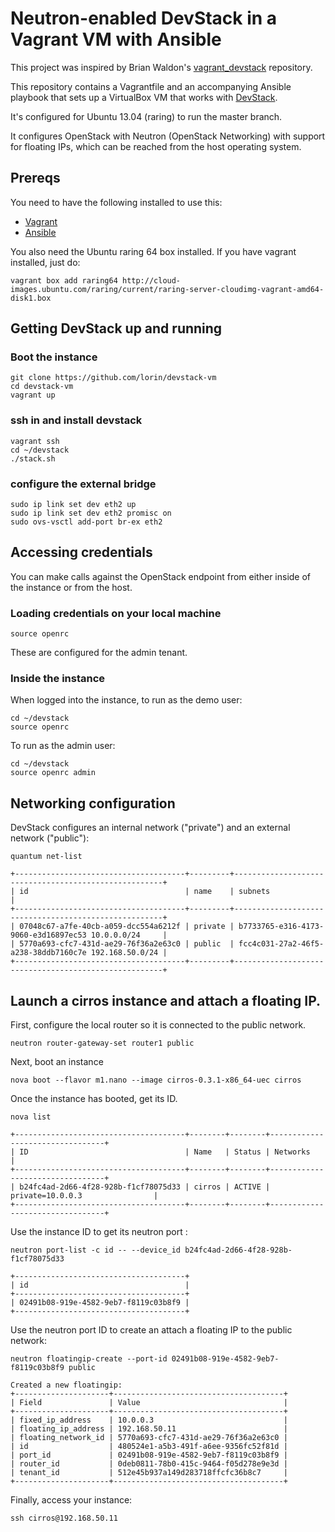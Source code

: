# Neutron-enabled DevStack in a Vagrant VM with Ansible

This project was inspired by Brian Waldon's [vagrant_devstack][1] repository.

This repository contains a Vagrantfile and an accompanying Ansible playbook
that sets up a VirtualBox VM that works with [DevStack][4].

It's configured
for Ubuntu 13.04 (raring) to run the master branch.

It configures OpenStack with Neutron (OpenStack Networking) with support
for floating IPs, which can be reached from the host operating system.

## Prereqs

You need to have the following installed to use this:

 * [Vagrant][2]
 * [Ansible][3]


[1]: https://github.com/bcwaldon/vagrant_devstack
[2]: http://vagrantup.com
[3]: http://ansibleworks.com
[4]: http://devstack.org

You also need the Ubuntu raring 64 box installed. If you have vagrant
installed, just do:

    vagrant box add raring64 http://cloud-images.ubuntu.com/raring/current/raring-server-cloudimg-vagrant-amd64-disk1.box

## Getting DevStack up and running

### Boot the instance

    git clone https://github.com/lorin/devstack-vm
    cd devstack-vm
    vagrant up

### ssh in and install devstack

    vagrant ssh
    cd ~/devstack
    ./stack.sh

### configure the external bridge

    sudo ip link set dev eth2 up
    sudo ip link set dev eth2 promisc on
    sudo ovs-vsctl add-port br-ex eth2

## Accessing credentials

You can make calls against the OpenStack endpoint from either inside of the
instance or from the host.


### Loading credentials on your local machine

    source openrc

These are configured for the admin tenant.

### Inside the instance

When logged into the instance, to run as the demo user:

    cd ~/devstack
    source openrc

To run as the admin user:

    cd ~/devstack
    source openrc admin


## Networking configuration

DevStack configures an internal network ("private") and an external network ("public"):


    quantum net-list

    +--------------------------------------+---------+------------------------------------------------------+
    | id                                   | name    | subnets                                              |
    +--------------------------------------+---------+------------------------------------------------------+
    | 07048c67-a7fe-40cb-a059-dcc554a6212f | private | b7733765-e316-4173-9060-e3d16897ec53 10.0.0.0/24     |
    | 5770a693-cfc7-431d-ae29-76f36a2e63c0 | public  | fcc4c031-27a2-46f5-a238-38ddb7160c7e 192.168.50.0/24 |
    +--------------------------------------+---------+------------------------------------------------------+


## Launch a cirros instance and attach a floating IP.

First, configure the local router so it is connected to the public network.

    neutron router-gateway-set router1 public


Next, boot an instance

    nova boot --flavor m1.nano --image cirros-0.3.1-x86_64-uec cirros

Once the instance has booted, get its ID.

    nova list

    +--------------------------------------+--------+--------+---------------------------------+
    | ID                                   | Name   | Status | Networks                        |
    +--------------------------------------+--------+--------+---------------------------------+
    | b24fc4ad-2d66-4f28-928b-f1cf78075d33 | cirros | ACTIVE | private=10.0.0.3                |
    +--------------------------------------+--------+--------+---------------------------------+

Use the instance ID to get its neutron port :

    neutron port-list -c id -- --device_id b24fc4ad-2d66-4f28-928b-f1cf78075d33

    +--------------------------------------+
    | id                                   |
    +--------------------------------------+
    | 02491b08-919e-4582-9eb7-f8119c03b8f9 |
    +--------------------------------------+


Use the neutron port ID to create an attach a floating IP to the public network:

    neutron floatingip-create --port-id 02491b08-919e-4582-9eb7-f8119c03b8f9 public

    Created a new floatingip:
    +---------------------+--------------------------------------+
    | Field               | Value                                |
    +---------------------+--------------------------------------+
    | fixed_ip_address    | 10.0.0.3                             |
    | floating_ip_address | 192.168.50.11                        |
    | floating_network_id | 5770a693-cfc7-431d-ae29-76f36a2e63c0 |
    | id                  | 480524e1-a5b3-491f-a6ee-9356fc52f81d |
    | port_id             | 02491b08-919e-4582-9eb7-f8119c03b8f9 |
    | router_id           | 0deb0811-78b0-415c-9464-f05d278e9e3d |
    | tenant_id           | 512e45b937a149d283718ffcfc36b8c7     |
    +---------------------+--------------------------------------+

Finally, access your instance:

    ssh cirros@192.168.50.11

